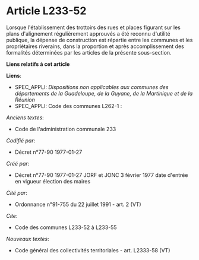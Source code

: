 # Article L233-52

Lorsque l'établissement des trottoirs des rues et places figurant sur les plans d'alignement régulièrement approuvés a été
reconnu d'utilité publique, la dépense de construction est répartie entre les communes et les propriétaires riverains, dans
la proportion et après accomplissement des formalités déterminées par les articles de la présente sous-section.

**Liens relatifs à cet article**

**Liens**:

  - SPEC_APPLI: *Dispositions non applicables aux communes des départements de la Guadeloupe, de la Guyane, de la Martinique et de la Réunion*
  - SPEC_APPLI: Code des communes L262-1 :

_Anciens textes_:

  - Code de l'administration communale 233

_Codifié par_:

  - Décret n°77-90 1977-01-27

_Créé par_:

  - Décret n°77-90 1977-01-27 JORF et JONC 3 février 1977 date d'entrée en vigueur élection des maires

_Cité par_:

  - Ordonnance n°91-755 du 22 juillet 1991 - art. 2 (VT)

_Cite_:

  - Code des communes L233-52 à L233-55

_Nouveaux textes_:

  - Code général des collectivités territoriales - art. L2333-58 (VT)
